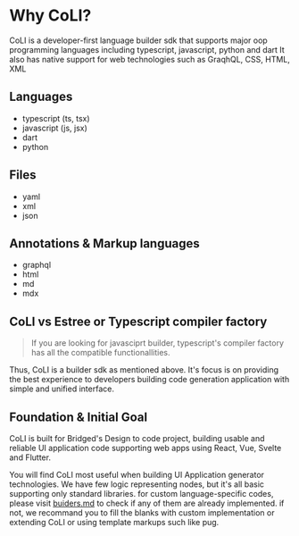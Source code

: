 # Why CoLI?

CoLI is a developer-first language builder sdk that supports major oop programming languages including typescript, javascript, python and dart
It also has native support for web technologies such as GraqhQL, CSS, HTML, XML

## Languages

- typescript (ts, tsx)
- javascript (js, jsx)
- dart
- python

## Files

- yaml
- xml
- json

## Annotations & Markup languages

- graphql
- html
- md
- mdx

## CoLI vs Estree or Typescript compiler factory

> If you are looking for javasciprt builder, typescript's compiler factory has all the compatible functionallities.

Thus, CoLI is a builder sdk as mentioned above. It's focus is on providing the best experience to developers building code generation application with simple and unified interface.

## Foundation & Initial Goal

CoLI is built for Bridged's Design to code project, building usable and reliable UI application code supporting web apps using React, Vue, Svelte and Flutter.

You will find CoLI most useful when building UI Application generator technologies.
We have few logic representing nodes, but it's all basic supporting only standard libraries. for custom language-specific codes, please visit [buiders.md](./BUILDERS.md) to check if any of them are already implemented. if not, we recommand you to fill the blanks with custom implementation or extending CoLI or using template markups such like pug.
